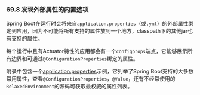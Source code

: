 
### 69.8 发现外部属性的内置选项

Spring Boot在运行时会将来自`application.properties`（或`.yml`）的外部属性绑定到应用，因为不可能将所有支持的属性放到一个地方，classpath下的其他jar也有支持的属性。

每个运行中且有Actuator特性的应用都会有一个`configprops`端点，它能够展示所有边界和可通过`@ConfigurationProperties`绑定的属性。

附录中包含一个[application.properties](http://docs.spring.io/spring-boot/docs/1.4.1.RELEASE/reference/htmlsingle/#common-application-properties)示例，它列举了Spring Boot支持的大多数常用属性，查看`@ConfigurationProperties`，`@Value`，还有不经常使用的`RelaxedEnvironment`的源码可获取最权威的属性列表。
